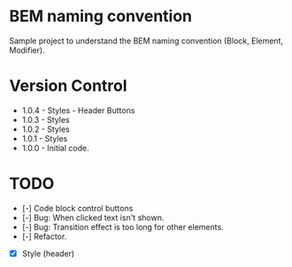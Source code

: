 # BEM naming convention
 Sample project to understand the BEM naming convention (Block, Element, Modifier).

# Version Control
- 1.0.4 - Styles - Header Buttons
- 1.0.3 - Styles
- 1.0.2 - Styles
- 1.0.1 - Styles
- 1.0.0 - Initial code.

# TODO
- [-] Code block control buttons
- [-] Bug: When clicked text isn't shown.
- [-] Bug: Transition effect is too long for other elements.
- [-] Refactor.
- [x] Style (header)